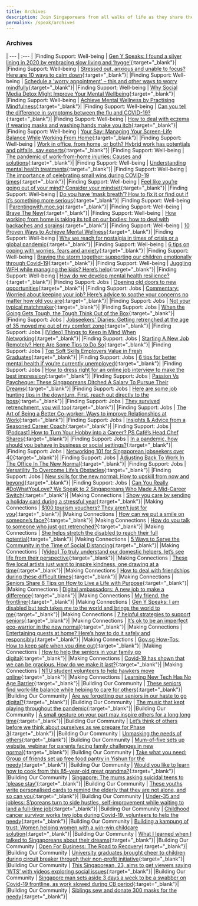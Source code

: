 ```yaml
---
title: Archives
description: Join Singaporeans from all walks of life as they share their views on national issues. Register now to participate.
permalink: /speak/archives
---
```


### Archives

| --- | :--- |
|Finding Support: Well-being | [Gen Y Speaks: I found a silver lining in 2020 by embracing slow living and ‘hygge’](https://www.todayonline.com/gen-y-speaks/gen-y-speaks-i-found-silver-lining-2020-embracing-slow-living-and-hygge){:target="_blank"}|
|Finding Support: Well-being | [Stressed out, anxious and unable to focus? Here are 10 ways to calm down](https://cnalifestyle.channelnewsasia.com/wellness/peak-anxiety-10-ways-to-calm-down-13447556){:target="_blank"}|
|Finding Support: Well-being | [Schedule a 'worry appointment' – this and other ways to worry mindfully](https://cnalifestyle.channelnewsasia.com/wellness/schedule-a-worry-appointment-and-other-ways-to-worry-13477686){:target="_blank"}|
|Finding Support: Well-being | [Why Social Media Detox Might Improve Your Mental Wellbeing](https://www.healthhub.sg/live-healthy/1345/disconnect-to-reconnect-why-a-social-media-detox-might-be-good-for-you){:target="_blank"}|
|Finding Support: Well-being | [Achieve Mental Wellness by Practising Mindfulness](https://www.healthhub.sg/live-healthy/1193/mindful-about-mindfulness){:target="_blank"}|
|Finding Support: Well-being | [Can you tell the difference in symptoms between the flu and COVID-19?](https://cnalifestyle.channelnewsasia.com/wellness/identify-difference-between-flu-and-covid-19-symptoms-13262534){:target="_blank"}|
|Finding Support: Well-being | [How to deal with eczema if wearing masks and washing hands make you itch](https://cnalifestyle.channelnewsasia.com/wellness/eczema-covid-19-face-mask-hand-washing-sanitiser-effects-13230346){:target="_blank"}|
|Finding Support: Well-being | [Your Say: Managing Your Screen-Life Balance While Working From Home](https://www.psd.gov.sg/challenge/ideas/your-say/your-say-managing-your-screen-life-balance-while-working-from-home){:target="_blank"}|
|Finding Support: Well-being | [Work in office, from home, or both? Hybrid work has potentials and pitfalls, say experts](https://www.channelnewsasia.com/news/singapore/singapore-working-from-home-office-covid-19-13143976){:target="_blank"}|
|Finding Support: Well-being | [The pandemic of work-from-home injuries: Causes and solutions](https://cnalifestyle.channelnewsasia.com/wellness/the-pandemic-of-work-from-home-injuries-13084344){:target="_blank"}|
|Finding Support: Well-being | [Understanding mental health treatments](https://stayprepared.sg/mymentalhealth/articles/understanding-mental-health-treatments/){:target="_blank"}|
|Finding Support: Well-being | [The importance of celebrating small wins during COVID-19 times](https://cnalifestyle.channelnewsasia.com/wellness/the-importance-of-celebrating-small-wins-during-covid-19-times-13030052){:target="_blank"}|
|Finding Support: Well-being | [Feel like you’re going out of your mind? Consider your mindset](https://cnalifestyle.channelnewsasia.com/wellness/feeling-like-you-re-going-out-of-your-mind-consider-your-mindset-13018322){:target="_blank"}|
|Finding Support: Well-being | [Do you have ‘mask breath’? How to fix it or find out if it’s something more serious](https://cnalifestyle.channelnewsasia.com/wellness/face-mask-bad-breath-halitosis-12925246){:target="_blank"}|
|Finding Support: Well-being | [Parentingwith.moe.sg](https://instagram.com/parentingwith.moesg?igshid=1ezqh85vnivtn){:target="_blank"}|
|Finding Support: Well-being | [Brave The New](https://www.sgunited.gov.sg/stay-strong/){:target="_blank"}|
|Finding Support: Well-being | [How working from home is taking its toll on our bodies: how to deal with backaches and sprains](https://cnalifestyle.channelnewsasia.com/wellness/working-from-home-backpain-aches-solution-12982448){:target="_blank"}|
|Finding Support: Well-being | [10 Proven Ways to Achieve Mental Wellness](https://www.healthxchange.sg/wellness/mental-health/ten-ways-achieve-mental-wellness){:target="_blank"}|
|Finding Support: Well-being | [Why we reach for nostalgia in times of crisis or a global pandemic](https://cnalifestyle.channelnewsasia.com/wellness/why-we-reach-for-nostalgia-in-crisis-covid-19-psychology-12975612){:target="_blank"}|
|Finding Support: Well-being | [6 tips on coping with worries, fears and anxiety](https://www.healthhub.sg/sites/assets/Assets/Programs/stay-well/phase-3/pdfs/Stay_Positive/6_Tips_To_Cope_With_Anxiety.pdf){:target="_blank"}|
|Finding Support: Well-being | [Braving the storm together: supporting our children emotionally through Covid-19](https://www.childrensociety.org.sg/resources/ck/files/covid19_parentips.pdf){:target="_blank"}|
|Finding Support: Well-being | [Juggling WFH while managing the kids? Here’s help](https://www.gov.sg/article/juggling-wfh-while-managing-the-kids-heres-help){:target="_blank"}|
|Finding Support: Well-being | [How do we develop mental health resilience?](https://www.healthhub.sg/live-healthy/575/mentalhealth_resilience){:target="_blank"}|
|Finding Support: Jobs | [Opening old doors to new opportunities](https://www.gov.sg/article/opening-old-doors-to-new-opportunities){:target="_blank"}|
|Finding Support: Jobs | [Commentary: Worried about keeping your job? Here’s advice to soothe your concerns no matter how old you are](https://www.channelnewsasia.com/news/commentary/advice-keeping-your-job-courses-training-singapore-tips-13478520){:target="_blank"}|
|Finding Support: Jobs | [Not your typical matchmaker](https://www.gov.sg/article/not-your-typical-matchmaker){:target="_blank"}|
|Finding Support: Jobs | [When the Going Gets Tough, the Tough Think Out of the Box](https://content.mycareersfuture.gov.sg/when-going-gets-tough-tough-think-out-box/){:target="_blank"}|
|Finding Support: Jobs | [Jobseekers’ Diaries: Getting retrenched at the age of 35 moved me out of my comfort zone](https://www.todayonline.com/voices/jobseekers-diaries-getting-retrenched-age-35-moved-me-out-my-comfort-zone?fbclid=IwAR1FtYZdi3OVebqG0fIYXEMQmnNnvZQ7oVuWgy2DnSeQTIUhbf1w94emAZ8){:target="_blank"}|
|Finding Support: Jobs | [[Video] Things to Keep in Mind When Networking](https://content.mycareersfuture.gov.sg/3-things-to-take-note-when-you-network/){:target="_blank"}|
|Finding Support: Jobs | [Starting A New Job Remotely? Here Are Some Tips to Do So](https://content.mycareersfuture.gov.sg/starting-new-job-remotely-here-some-tips/){:target="_blank"}|
|Finding Support: Jobs | [Top Soft Skills Employers Value in Fresh Graduates](https://content.mycareersfuture.gov.sg/top-soft-skills-employers-value-fresh-graduates/){:target="_blank"}|
|Finding Support: Jobs | [6 tips for better mental health if you’re currently unemployed](https://content.mycareersfuture.gov.sg/6-tips-better-mental-health-currently-unemployed/){:target="_blank"}|
|Finding Support: Jobs | [How to dress right for an online job interview to make the best impression](https://cnalifestyle.channelnewsasia.com/style/how-to-dress-for-an-online-job-interview-13117364){:target="_blank"}|
|Finding Support: Jobs | [Passion Vs Paycheque: These Singaporeans Ditched A Salary To Pursue Their Dreams](https://content.mycareersfuture.gov.sg/passion-vs-paycheque-these-singaporeans-ditched-salary-pursue-dreams/){:target="_blank"}|
|Finding Support: Jobs | [Here are some job hunting tips in the downturn. First, reach out directly to the boss](https://www.todayonline.com/commentary/here-are-some-job-hunting-tips-first-reach-out-boss-directly){:target="_blank"}|
|Finding Support: Jobs | [They survived retrenchment, you will too](https://content.mycareersfuture.sg/they-survived-retrenchment-too/){:target="_blank"}|
|Finding Support: Jobs | [The Art of Being a Better Co-worker: Ways to improve Relationships at Work](https://content.mycareersfuture.sg/art-being-better-co-worker-ways-improve-relationships-work/){:target="_blank"}|
|Finding Support: Jobs | [Insights & Advice from a Seasoned Career Coach](https://blog.moneysmart.sg/career/wsg-career-coaching-services/){:target="_blank"}|
|Finding Support: Jobs | [[Podcast] How to Turn Your Hobby into a Career? PS Café’s Head Chef Shares](https://content.mycareersfuture.sg/podcast-how-turn-hobby-career-ps-cafe-head-chef-shares/){:target="_blank"}|
|Finding Support: Jobs | [In a pandemic, how should you behave in business or social settings?](https://cnaluxury.channelnewsasia.com/experiences/business-social-etiquette-in-a-pandemic-12972248){:target="_blank"}|
|Finding Support: Jobs | [Networking 101 for Singaporean jobseekers over 40](https://content.mycareersfuture.sg/networking-101-singaporean-jobseekers-40/){:target="_blank"}|
|Finding Support: Jobs | [Adjusting Back To Work In The Office In The New Normal](https://www.psd.gov.sg/challenge/ideas/work-better/public-service-future-workplace-new-normal){:target="_blank"}|
|Finding Support: Jobs | [Versatility To Overcome Life’s Obstacles](https://www.gov.sg/article/versatility-to-overcome-lifes-obstacles){:target="_blank"}|
|Finding Support: Jobs | [New skills for the new normal: How to upskill from now and beyond](https://content.mycareersfuture.sg/new-skills-new-normal-upskill-now-beyond/){:target="_blank"}|
|Finding Support: Jobs | [Can You Really #DoWhatYouLove? We Speak to 2 Singaporeans Who Made A Mid-Career Switch](https://blog.moneysmart.sg/career/professional-conversion-programme/){:target="_blank"}|
|Making Connections | [Show you care by sending a holiday card during a stressful year](https://cnalifestyle.channelnewsasia.com/wellness/show-you-care-send-joy-during-a-stressful-year-with-holiday-card-13584056){:target="_blank"}|
|Making Connections | [$100 tourism vouchers? They aren’t just for you](https://pride.kindness.sg/100-singaporediscovers-vouchers/){:target="_blank"}|
|Making Connections | [How can we put a smile on someone’s face?](https://pride.kindness.sg/put-smile-on-someones-face/){:target="_blank"}|
|Making Connections | [How do you talk to someone who just got retrenched?](https://pride.kindness.sg/talking-to-someone-who-got-retrenched/){:target="_blank"}|
|Making Connections | [She helps stretch the disabled to reach their full potential](https://pride.kindness.sg/yoga-stretch-disabled-full-potential/){:target="_blank"}|
|Making Connections | [5 Ways to Serve the Community in the Time of Social Distancing](https://blog.smu.edu.sg/smu-categories/5-ways-to-serve-the-community-in-the-time-of-social-distancing/){:target="_blank"}|
|Making Connections | [[Video] To truly understand our domestic helpers, let’s see life from their perspective](https://pride.kindness.sg/lets-see-life-from-our-domestic-helpers-perspective/){:target="_blank"}|
|Making Connections | [These five local artists just want to inspire kindness, one drawing at a time](https://pride.kindness.sg/the-pride-5-local-artists-inspire-kindness-one-drawing-at-a-time/){:target="_blank"}|
|Making Connections | [How to deal with friendships during these difficult times](https://cnalifestyle.channelnewsasia.com/trending/how-to-deal-with-friendships-during-these-difficult-times-13145562){:target="_blank"}|
|Making Connections | [Seniors Share 6 Tips on How to Live a Life with Purpose](https://stayprepared.sg/mymentalhealth/articles/seniors-share-6-tips-on-how-to-live-a-life-with-purpose/){:target="_blank"}|
|Making Connections | [Digital ambassadors: A new job to make a difference](https://www.gov.sg/article/digital-ambassadors---a-new-job-to-make-a-difference){:target="_blank"}|
|Making Connections | [My friend, the frontliner](https://pride.kindness.sg/my-friend-the-frontliner/){:target="_blank"}|
|Making Connections | [Gen Y Speaks: I am disabled but tech takes me to the world and brings the world to me](https://www.todayonline.com/gen-y-speaks/gen-y-speaks-tech-brings-world-to-me){:target="_blank"}|
|Making Connections | [7 helpful strategies to support seniors](https://stayprepared.sg/mymentalhealth/articles/7-helpful-strategies-to-support-seniors/){:target="_blank"}|
|Making Connections | [It’s ok to be an imperfect eco-warrior in the new normal](https://pride.kindness.sg/eco-friendly-new-normal/){:target="_blank"}|
|Making Connections | [Entertaining guests at home? Here’s how to do it safely and responsibly](https://cnaluxury.channelnewsasia.com/experiences/how-to-entertain-guests-at-home-during-a-pandemic-12975892){:target="_blank"}|
|Making Connections | [Gov.sg How-Tos: How to keep safe when you dine out](https://www.gov.sg/article/how-to-keep-safe-when-you-dine-out){:target="_blank"}|
|Making Connections | [How to help the seniors in your family go digital](https://www.gov.sg/article/how-to-help-the-seniors-in-your-family-go-digital){:target="_blank"}|
|Making Connections | [Covid-19 has shown that we can be gracious. How do we make it last?](https://www.channelnewsasia.com/news/commentary/covid-19-singapore-gracious-society-kindess-ground-up-12808722?cid=h3_referral_inarticlelinks_24082018_cna){:target="_blank"}|
|Making Connections | [NTU student volunteers to help hawkers move online](http://soapbox.sg/2020/06/29/ntu-student-help-hawkers/){:target="_blank"}|
|Making Connections | [Learning New Tech Has No Age Barrier](https://www.gov.sg/article/learning-new-tech-has-no-age-barrier){:target="_blank"}|
|Building Our Community | [These seniors find work-life balance while helping to care for others](https://pride.kindness.sg/seniors-elderly-freelance-caregiver/){:target="_blank"}|
|Building Our Community | [Are we forgetting our seniors in our haste to go digital?](https://pride.kindness.sg/are-we-forgetting-our-seniors-in-our-haste-to-go-digital/){:target="_blank"}|
|Building Our Community | [The music that kept playing throughout the pandemic](https://www.gov.sg/article/the-music-that-kept-playing-throughout-the-pandemic){:target="_blank"}|
|Building Our Community | [A small gesture on your part may inspire others for a long long time](https://pride.kindness.sg/small-gesture-inspire-others-long-time/){:target="_blank"}|
|Building Our Community | [Let’s think of others before we think about ourselves as we prepare for Phase 3](https://pride.kindness.sg/others-before-ourselves-prepare-phase-3/){:target="_blank"}|
|Building Our Community | [Unmasking the needs of others](https://www.gov.sg/article/unmasking-the-needs-of-others){:target="_blank"}|
|Building Our Community | [Mum-of-five sets up website, webinar for parents facing family challenges in new normal](https://pride.kindness.sg/mums-space-for-parents-facing-family-challenges-in-new-normal/){:target="_blank"}|
|Building Our Community | [Take what you need: Group of friends set up free food pantry in Yishun for the needy](https://www.asiaone.com/singapore/take-what-you-need-group-friends-set-free-food-pantry-yishun-needy){:target="_blank"}|
|Building Our Community | [Would you like to learn how to cook from this 85-year-old great grandma?](https://pride.kindness.sg/learn-to-cook-85-year-old-great-grandma-with-dementia/){:target="_blank"}|
|Building Our Community | [Singapore: The mums asking suicidal teens to ‘please stay’](https://www.bbc.com/news/av/world-asia-54068937){:target="_blank"}|
|Building Our Community | [These youths write personalised cards to remind the elderly that they are not alone, and so can you](https://pride.kindness.sg/youths-write-postcards-remind-elderly-they-are-not-alone-so-can-you/){:target="_blank"}|
|Building Our Community | [Under-35 and jobless: S’poreans turn to side hustles, self-improvement while waiting to land a full-time job](https://www.todayonline.com/singapore/under-35-and-jobless-singaporeans-turn-side-hustles-self-improvement-while-waiting-land){:target="_blank"}|
|Building Our Community | [Childhood cancer survivor works two jobs during Covid-19, volunteers to help the needy](https://pride.kindness.sg/childhood-cancer-survivor-works-two-jobs-and-volunteers/){:target="_blank"}|
|Building Our Community | [Building a kampung of trust: Women helping women with a win-win childcare solution](https://pride.kindness.sg/a-win-win-childcare-solution/){:target="_blank"}|
|Building Our Community | [What I learned when I talked to Singaporeans about their dreams](https://pride.kindness.sg/what-i-learned-about-singaporeans-dreams/){:target="_blank"}|
|Building Our Community | [Open For Business: The Road to Recovery](https://www.ricemedia.co/open-business-road-recovery/){:target="_blank"}|
|Building Our Community | [University graduates brought cheer to children during circuit breaker through their non-profit initiative](https://www.youth.sg/Spotted/People/2020/7/University-graduates-brought-cheer-to-children-during-circuit-breaker-through-their-non-profit){:target="_blank"}|
|Building Our Community | [This Singaporean, 23, aims to get viewers saying ‘WTS’ with videos exploring social issues](https://mothership.sg/2020/07/wts-community-lee-zhong-han/){:target="_blank"}|
|Building Our Community | [Singapore man sets aside 3 days a week to be a swabber on Covid-19 frontline, as work slowed during CB period](https://mothership.sg/2020/07/volunteer-swabber-covid-19-singapore-together/){:target="_blank"}|
|Building Our Community | [Siblings sew and donate 300 masks for the needy](https://www.gov.sg/article/siblings-sew-and-donate-over-300-masks-to-the-needy){:target="_blank"}|